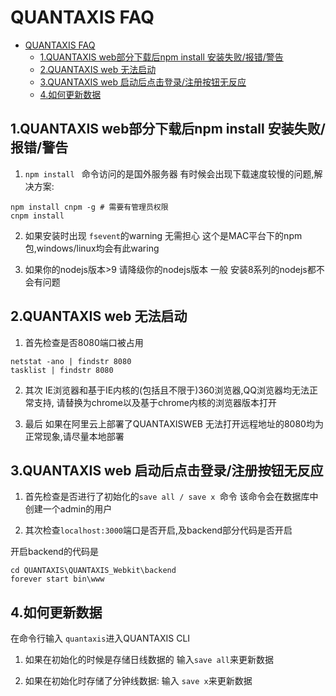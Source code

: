 # QUANTAXIS FAQ
<!-- TOC -->

- [QUANTAXIS FAQ](#quantaxis-faq)
    - [1.QUANTAXIS web部分下载后npm install 安装失败/报错/警告](#1quantaxis-web部分下载后npm-install-安装失败报错警告)
    - [2.QUANTAXIS web 无法启动](#2quantaxis-web-无法启动)
    - [3.QUANTAXIS web 启动后点击登录/注册按钮无反应](#3quantaxis-web-启动后点击登录注册按钮无反应)
    - [4.如何更新数据](#4如何更新数据)

<!-- /TOC -->
## 1.QUANTAXIS web部分下载后npm install 安装失败/报错/警告


1. ```npm install ``` 命令访问的是国外服务器 有时候会出现下载速度较慢的问题,解决方案:

```
npm install cnpm -g # 需要有管理员权限
cnpm install
```

2. 如果安装时出现 ```fsevent```的warning 无需担心 这个是MAC平台下的npm包,windows/linux均会有此waring


3. 如果你的nodejs版本>9 请降级你的nodejs版本 一般 安装8系列的nodejs都不会有问题



## 2.QUANTAXIS web 无法启动

1. 首先检查是否8080端口被占用

``` 
netstat -ano | findstr 8080
tasklist | findstr 8080
```

2. 其次 IE浏览器和基于IE内核的(包括且不限于)360浏览器,QQ浏览器均无法正常支持, 请替换为chrome以及基于chrome内核的浏览器版本打开

3. 最后 如果在阿里云上部署了QUANTAXISWEB 无法打开远程地址的8080均为正常现象,请尽量本地部署


## 3.QUANTAXIS web 启动后点击登录/注册按钮无反应

1. 首先检查是否进行了初始化的```save all / save x ```命令 该命令会在数据库中创建一个admin的用户

2. 其次检查```localhost:3000```端口是否开启,及backend部分代码是否开启

开启backend的代码是

```
cd QUANTAXIS\QUANTAXIS_Webkit\backend
forever start bin\www
```

## 4.如何更新数据

在命令行输入 ```quantaxis```进入QUANTAXIS CLI

1. 如果在初始化的时候是存储日线数据的
输入```save all```来更新数据

2. 如果在初始化时存储了分钟线数据:
输入 ``` save x ```来更新数据



